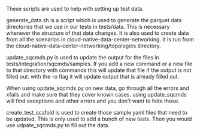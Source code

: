 These scripts are used to help with setting up test data.

generate_data.sh is a script which is used to generate
the parquet data directories that we use in our tests in 
tests/data. This is necessary whenever the structure of that data
changes. It is also used to create data from all the scenarios
in cloud-native-data-center-networking. It is run from the
cloud-native-data-center-networking/topologies directory.

update_sqcmds.py is used to update the output for the files in 
tests/integration/sqcmds/samples. If you add a new command 
or a new file to that directory with commands this will update that file
if the output is not filled out. with the -o flag
it will update output that is already filled out.

When using update_sqcmds.py on new data, go through all the errors
and xfails and make sure that they cover known cases. using update_sqcmds
will find exceptions and other errors and you don't want to hide those.


create_test_scafold is used to create those sample yaml files
that need to be updated. This is only used to add a bunch of new tests.
Then you would use udpate_sqcmds.py to fill out the data.